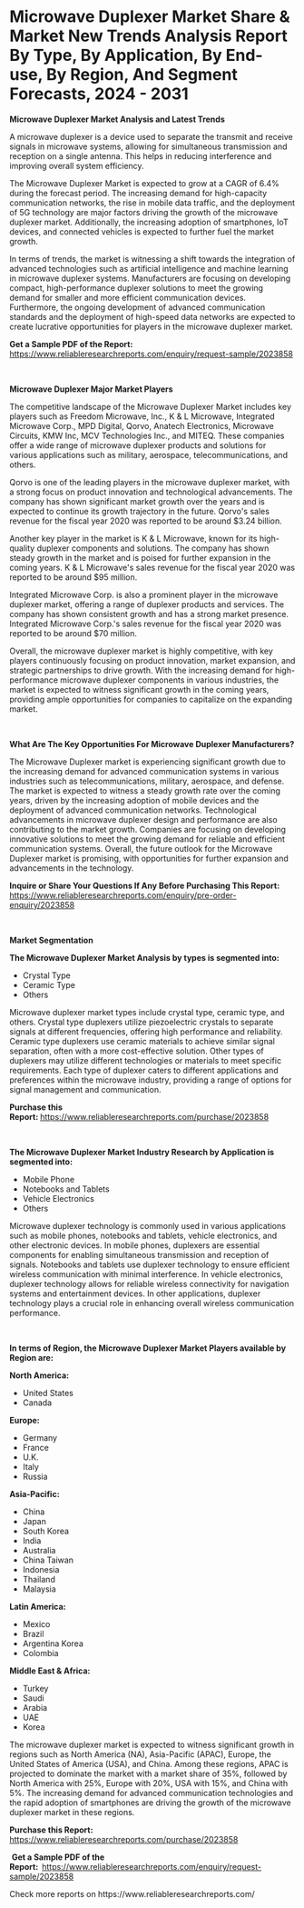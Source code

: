 <p><h1>Microwave Duplexer Market Share & Market New Trends Analysis Report By Type, By Application, By End-use, By Region, And Segment Forecasts, 2024 - 2031</h1></p><p><strong>Microwave Duplexer Market Analysis and Latest Trends</strong></p>
<p><p>A microwave duplexer is a device used to separate the transmit and receive signals in microwave systems, allowing for simultaneous transmission and reception on a single antenna. This helps in reducing interference and improving overall system efficiency. </p><p>The Microwave Duplexer Market is expected to grow at a CAGR of 6.4% during the forecast period. The increasing demand for high-capacity communication networks, the rise in mobile data traffic, and the deployment of 5G technology are major factors driving the growth of the microwave duplexer market. Additionally, the increasing adoption of smartphones, IoT devices, and connected vehicles is expected to further fuel the market growth.</p><p>In terms of trends, the market is witnessing a shift towards the integration of advanced technologies such as artificial intelligence and machine learning in microwave duplexer systems. Manufacturers are focusing on developing compact, high-performance duplexer solutions to meet the growing demand for smaller and more efficient communication devices. Furthermore, the ongoing development of advanced communication standards and the deployment of high-speed data networks are expected to create lucrative opportunities for players in the microwave duplexer market.</p></p>
<p><strong>Get a Sample PDF of the Report:&nbsp;</strong> <a href="https://www.reliableresearchreports.com/enquiry/request-sample/2023858">https://www.reliableresearchreports.com/enquiry/request-sample/2023858</a></p>
<p>&nbsp;</p>
<p><strong>Microwave Duplexer Major Market Players</strong></p>
<p><p>The competitive landscape of the Microwave Duplexer Market includes key players such as Freedom Microwave, Inc., K & L Microwave, Integrated Microwave Corp., MPD Digital, Qorvo, Anatech Electronics, Microwave Circuits, KMW Inc, MCV Technologies Inc., and MITEQ. These companies offer a wide range of microwave duplexer products and solutions for various applications such as military, aerospace, telecommunications, and others.</p><p>Qorvo is one of the leading players in the microwave duplexer market, with a strong focus on product innovation and technological advancements. The company has shown significant market growth over the years and is expected to continue its growth trajectory in the future. Qorvo's sales revenue for the fiscal year 2020 was reported to be around $3.24 billion.</p><p>Another key player in the market is K & L Microwave, known for its high-quality duplexer components and solutions. The company has shown steady growth in the market and is poised for further expansion in the coming years. K & L Microwave's sales revenue for the fiscal year 2020 was reported to be around $95 million.</p><p>Integrated Microwave Corp. is also a prominent player in the microwave duplexer market, offering a range of duplexer products and services. The company has shown consistent growth and has a strong market presence. Integrated Microwave Corp.'s sales revenue for the fiscal year 2020 was reported to be around $70 million.</p><p>Overall, the microwave duplexer market is highly competitive, with key players continuously focusing on product innovation, market expansion, and strategic partnerships to drive growth. With the increasing demand for high-performance microwave duplexer components in various industries, the market is expected to witness significant growth in the coming years, providing ample opportunities for companies to capitalize on the expanding market.</p></p>
<p>&nbsp;</p>
<p><strong>What Are The Key Opportunities For Microwave Duplexer Manufacturers?</strong></p>
<p><p>The Microwave Duplexer market is experiencing significant growth due to the increasing demand for advanced communication systems in various industries such as telecommunications, military, aerospace, and defense. The market is expected to witness a steady growth rate over the coming years, driven by the increasing adoption of mobile devices and the deployment of advanced communication networks. Technological advancements in microwave duplexer design and performance are also contributing to the market growth. Companies are focusing on developing innovative solutions to meet the growing demand for reliable and efficient communication systems. Overall, the future outlook for the Microwave Duplexer market is promising, with opportunities for further expansion and advancements in the technology.</p></p>
<p><strong>Inquire or Share Your Questions If Any Before Purchasing This Report:</strong> <a href="https://www.reliableresearchreports.com/enquiry/pre-order-enquiry/2023858">https://www.reliableresearchreports.com/enquiry/pre-order-enquiry/2023858</a></p>
<p>&nbsp;</p>
<p><strong>Market Segmentation</strong></p>
<p><strong>The Microwave Duplexer Market Analysis by types is segmented into:</strong></p>
<p><ul><li>Crystal Type</li><li>Ceramic Type</li><li>Others</li></ul></p>
<p><p>Microwave duplexer market types include crystal type, ceramic type, and others. Crystal type duplexers utilize piezoelectric crystals to separate signals at different frequencies, offering high performance and reliability. Ceramic type duplexers use ceramic materials to achieve similar signal separation, often with a more cost-effective solution. Other types of duplexers may utilize different technologies or materials to meet specific requirements. Each type of duplexer caters to different applications and preferences within the microwave industry, providing a range of options for signal management and communication.</p></p>
<p><strong>Purchase this Report:&nbsp;</strong><a href="https://www.reliableresearchreports.com/purchase/2023858">https://www.reliableresearchreports.com/purchase/2023858</a></p>
<p>&nbsp;</p>
<p><strong>The Microwave Duplexer Market Industry Research by Application is segmented into:</strong></p>
<p><ul><li>Mobile Phone</li><li>Notebooks and Tablets</li><li>Vehicle Electronics</li><li>Others</li></ul></p>
<p><p>Microwave duplexer technology is commonly used in various applications such as mobile phones, notebooks and tablets, vehicle electronics, and other electronic devices. In mobile phones, duplexers are essential components for enabling simultaneous transmission and reception of signals. Notebooks and tablets use duplexer technology to ensure efficient wireless communication with minimal interference. In vehicle electronics, duplexer technology allows for reliable wireless connectivity for navigation systems and entertainment devices. In other applications, duplexer technology plays a crucial role in enhancing overall wireless communication performance.</p></p>
<p>&nbsp;</p>
<p><strong>In terms of Region, the Microwave Duplexer Market Players available by Region are:</strong></p>
<p>
    <p> <strong> North America: </strong>
        <ul>
            <li>United States</li>
            <li>Canada</li>
        </ul>
        </p> 
    <p> <strong> Europe: </strong>
        <ul>
            <li>Germany</li>
            <li>France</li>
            <li>U.K.</li>
            <li>Italy</li>
            <li>Russia</li>
        </ul>
        </p> 
    <p> <strong> Asia-Pacific: </strong>
        <ul>
            <li>China</li>
            <li>Japan</li>
            <li>South Korea</li>
            <li>India</li>
            <li>Australia</li>
            <li>China Taiwan</li>
            <li>Indonesia</li>
            <li>Thailand</li>
            <li>Malaysia</li>
        </ul>
        </p> 
    <p> <strong> Latin America: </strong>
        <ul>
            <li>Mexico</li>
            <li>Brazil</li>
            <li>Argentina Korea</li>
            <li>Colombia</li>
        </ul>
        </p> 
    <p> <strong> Middle East & Africa: </strong>
        <ul>
            <li>Turkey</li>
            <li>Saudi</li>
            <li>Arabia</li>
            <li>UAE</li>
            <li>Korea</li>
        </ul>
    </p>
    </p>
<p><p>The microwave duplexer market is expected to witness significant growth in regions such as North America (NA), Asia-Pacific (APAC), Europe, the United States of America (USA), and China. Among these regions, APAC is projected to dominate the market with a market share of 35%, followed by North America with 25%, Europe with 20%, USA with 15%, and China with 5%. The increasing demand for advanced communication technologies and the rapid adoption of smartphones are driving the growth of the microwave duplexer market in these regions.</p></p>
<p><strong>Purchase this Report: </strong><a href="https://www.reliableresearchreports.com/purchase/2023858">https://www.reliableresearchreports.com/purchase/2023858</a></p>
<p>&nbsp;<strong>Get a Sample PDF of the Report:&nbsp;&nbsp;</strong><a href="https://www.reliableresearchreports.com/enquiry/request-sample/2023858">https://www.reliableresearchreports.com/enquiry/request-sample/2023858</a></p>
<p><strong></strong></p>
<p>Check more reports on https://www.reliableresearchreports.com/</p>